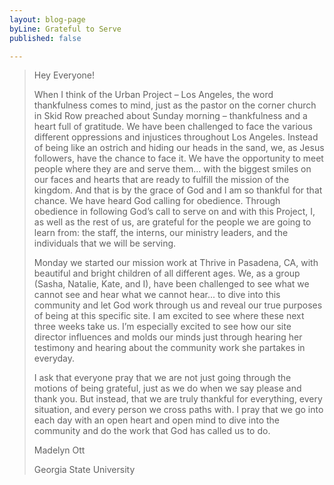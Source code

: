 ```yaml
---
layout: blog-page
byLine: Grateful to Serve
published: false

---
```

> Hey Everyone!
>
> When I think of the Urban Project – Los Angeles, the word thankfulness comes to mind, just as the pastor on the corner church in Skid Row preached about Sunday morning –  thankfulness and a heart full of gratitude. We have been challenged to face the various different oppressions and injustices throughout Los Angeles. Instead of being like an ostrich and hiding our heads in the sand, we, as Jesus followers, have the chance to face it. We have the opportunity to meet people where they are and serve them... with the biggest smiles on our faces and hearts that are ready to fulfill the mission of the kingdom. And that is by the grace of God and I am so thankful for that chance. We have heard God calling for obedience. Through obedience in following God’s call to serve on and with this Project, I, as well as the rest of us, are grateful for the people we are going to learn from: the staff, the interns, our ministry leaders, and the individuals that we will be serving.
>
> Monday we started our mission work at Thrive in Pasadena, CA, with beautiful and bright children of all different ages. We, as a group (Sasha, Natalie, Kate, and I), have been challenged to see what we cannot see and hear what we cannot hear... to dive into this community and let God work through us and reveal our true purposes of being at this specific site. I am excited to see where these next three weeks take us. I’m especially excited to see how our site director influences and molds our minds just through hearing her testimony and hearing about the community work she partakes in everyday.
>
> I ask that everyone pray that we are not just going through the motions of being grateful, just as we do when we say please and thank you. But instead, that we are truly thankful for everything, every situation, and every person we cross paths with. I pray that we go into each day with an open heart and open mind to dive into the community and do the work that God has called us to do.
>
> Madelyn Ott
>
> Georgia State University